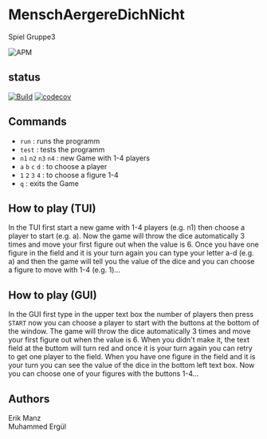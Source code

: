 # MenschAergereDichNicht
Spiel Gruppe3<br>

![APM](https://img.shields.io/apm/l/vim-mode)

## status


[![Build](https://github.com/Manz2/MenschAergereDichNicht/actions/workflows/scalaCI.yml/badge.svg)](https://github.com/Manz2/MenschAergereDichNicht/actions)   [![codecov](https://codecov.io/gh/Manz2/MenschAergereDichNicht/branch/main/graph/badge.svg?token=3GA31FYUYT)](https://codecov.io/gh/Manz2/MenschAergereDichNicht)



## Commands
* `run` : runs the programm
* `test` : tests the programm
* `n1` `n2` `n3` `n4` : new Game with 1-4 players
* `a` `b` `c` `d` : to choose a player 
* `1` `2` `3` `4` : to choose a figure 1-4
* `q` : exits the Game

## How to play (TUI)
In the TUI first start a new game with 1-4 players (e.g. n1) then choose a player to start (e.g. a). Now the game will throw the dice automatically 3 times and move your first figure out when the value is 6. Once you have one figure in the field and it is your turn again you can type your letter a-d (e.g. a) and then the game will tell you the value of the dice and you can choose a figure to move with 1-4 (e.g. 1)...

## How to play (GUI)
In the GUI first type in the upper text box the number of players then press `START` now you can choose a player to start with the buttons at the bottom of the window. The game will throw the dice automatically 3 times and move your first figure out when the value is 6. When you didn't make it, the text field at the buttom will turn red and once it is your turn again you can retry to get one player to the field. When you have one figure in the field and it is your turn you can see the value of the dice in the bottom left text box. Now you can choose one of your figures with the buttons 1-4...

## Authors
Erik Manz <br>
Muhammed Ergül


